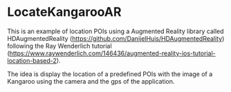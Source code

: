 # LocateKangarooAR
This is an example of location POIs using a Augmented Reality library called HDAugmentedReality (https://github.com/DanijelHuis/HDAugmentedReality) following the Ray Wenderlich tutorial (https://www.raywenderlich.com/146436/augmented-reality-ios-tutorial-location-based-2).

The idea is display the location of a predefined POIs with the image of a Kangaroo using the camera and the gps of the application.
